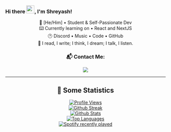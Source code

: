 ### Hi there <img src="https://media.giphy.com/media/hvRJCLFzcasrR4ia7z/giphy.gif" width="25px">, I'm Shreyash!
<div align="center">
<p>
🎨 [He/Him] • Student & Self-Passionate Dev <br>
⌨️ Currently learning on • React and NextJS <br>
🕐 Discord • Music • Code • GitHub <br>
🤝 I read, I write; I think, I dream; I talk, I listen. <br>

### 📬 Contact Me: <br>
<img align="middle" src="https://discord.c99.nl/widget/theme-3/814784650194452550.png">
</p>

<hr>
<p>
<h2> 🔖 Some Statistics </h2>
<a href="https://github.com/TheRealShreyash">

![Profile Views](https://komarev.com/ghpvc/?username=TheRealShreyash&style=flat-square&color=c322fe) <br>
![Github Streak](https://github-readme-streak-stats.herokuapp.com/?user=therealshreyash&background=0D1117&currStreakLabel=FFFFFF&currStreakNum=FFFFFF&sideNums=FFFFFF&sideLabels=FFFFFF&dates=FFFFFF&fire=c322fe&ring=c322fe&hide_border=true) <br>
![Github Stats](https://github-readme-stats.vercel.app/api?username=TheRealShreyash&include_all_commits=true&show_icons=true&count_private=true&show_owner=true&bg_color=0D1117&text_color=FFFFFF&icon_color=c322fe&title_color=FFFFFF&hide_border=true&hide=issues,prs) <br>
![Top Languages](https://github-readme-stats.vercel.app/api/top-langs/?username=TheRealShreyash&show_icons=true&bg_color=0D1117&text_color=FFFFFF&title_color=FFFFFF&layout=compact&hide_border=true) <br>
</a>
<a href="https://open.spotify.com/user/31ryqrlgxrutewooxb6do5my3yaa">
![Spotify recently played](https://spotify-recently-played-readme.vercel.app/api?user=31ryqrlgxrutewooxb6do5my3yaa&count=1)
</a>
</p>
</div>

